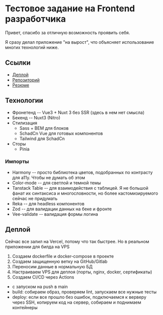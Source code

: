 # Тестовое задание на Frontend разработчика

Привет, спасибо за отличную возможность проявить себя.

Я сразу делал приложение "на вырост", что объясняет использование многих технологий ниже.

## Ссылки 

- [Деплой](https://twcoffee-test-ddrigota.vercel.app)
- [Репозиторий](https://github.com/ddrigota/twcoffee-test-ddrigota)
- [Резюме](https://hh.ru/resume/b5001714ff0d0971780039ed1f416b59376a59)

## Технологии

- Фронетенд -- Vue3 + Nuxt 3 без SSR (здесь в нем нет смысла)
- Бекенд -- Nuxt3 (Nitro)
- Стилизация
  - Sass + BEM для блоков
  - SchadCn Vue для готовых компонентов 
  - Tailwind для SchadCn
- Сторы 
  - Pinia

### Импорты

- Harmony -- просто библиотека цветов, подобранных по контрасту для a11y. Чтобы не думать об этом
- Color-mode -- для светлой и темной темы
- Tanstack Table -- для взаимодействия с таблицей. Я не большой фанат их синтаксиса и многословности, но более кастомизируемого сейчас не придумать
- Reka -- для headless компонентов
- Zod -- для валидации данных на беке и фронте
- Vee-validate -- валидация формы логина

## Деплой

Сейчас все залил на Vercel, потому что так быстрее. Но в реальном приложении для билда на VPS

1. Создаем dockerfile и docker-compose в проекте
2. Создаем защищенную ветку на GitHub/Gitlab
3. Переносим данные в нормальную БД
4. Настраиваем VPS для деплоя (порты, nginx, docker, сертификаты)
5. Создаем СI/CD через Actions 
  - с запуском на push в main
  - build: собираем образ, проверяем lint, запускаем все нужные тесты
  - deploy: если все прошло без ошибок, подключаемся к верверу через SSH, копируем код на сервер, собираем и поднимаем контейнеры
   




